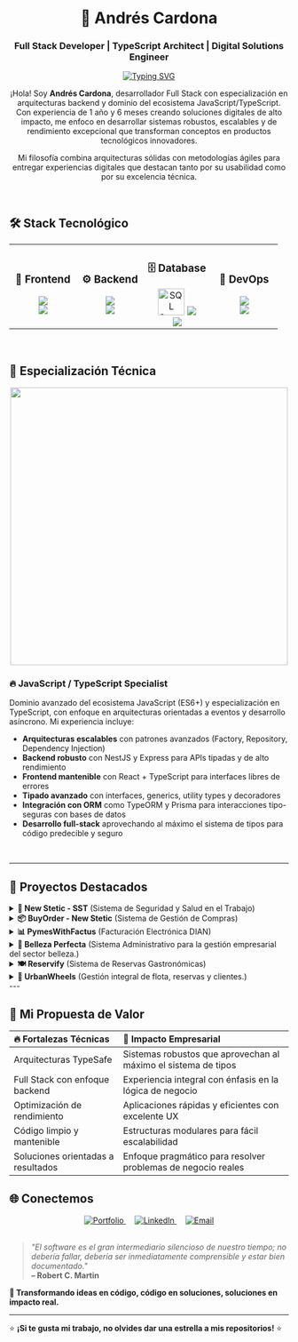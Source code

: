 <div align="center">

# 🚀 Andrés Cardona
### Full Stack Developer | TypeScript Architect | Digital Solutions Engineer

[![Typing SVG](https://readme-typing-svg.herokuapp.com?font=Fira+Code&size=18&duration=2500&pause=1000&color=00D4FF&center=true&width=600&lines=Crafting+scalable+architectures+with+TypeScript;Building+the+future%2C+one+commit+at+a+time;Transforming+complex+ideas+into+elegant+code;1.5+years+turning+concepts+into+reality)](https://git.io/typing-svg)

¡Hola! Soy **Andrés Cardona**, desarrollador Full Stack con especialización en arquitecturas backend y dominio del ecosistema JavaScript/TypeScript. Con experiencia de 1 año y 6 meses creando soluciones digitales de alto impacto, me enfoco en desarrollar sistemas robustos, escalables y de rendimiento excepcional que transforman conceptos en productos tecnológicos innovadores.

Mi filosofía combina arquitecturas sólidas con metodologías ágiles para entregar experiencias digitales que destacan tanto por su usabilidad como por su excelencia técnica.

</div>

<br>

## 🛠️ **Stack Tecnológico**

<div align="center">

<table>
<tr>
<td align="center" width="25%">
<h3>🎨 Frontend</h3>
<img src="https://skillicons.dev/icons?i=typescript,javascript,react,astro" />
<br>
<img src="https://skillicons.dev/icons?i=html,css,bootstrap,tailwind" />
</td>
<td align="center" width="25%">
<h3>⚙️ Backend</h3>
<img src="https://skillicons.dev/icons?i=nodejs,express,nestjs" />
<br>
<img src="https://skillicons.dev/icons?i=python,fastapi,php,laravel" />
</td>
<td align="center" width="25%">
<h3>🗄️ Database</h3>
<img src="https://cdn.jsdelivr.net/gh/devicons/devicon/icons/microsoftsqlserver/microsoftsqlserver-plain.svg" width="48" height="48" alt="SQL Server" />
<img src="https://skillicons.dev/icons?i=sqlite" />
<br>
<img src="https://skillicons.dev/icons?i=mysql,postgresql,mongodb" />

</td>
<td align="center" width="25%">
<h3>🔧 DevOps</h3>
<img src="https://skillicons.dev/icons?i=docker,nginx" />
<br>
<img src="https://skillicons.dev/icons?i=githubactions,github,git" />
</td>
</tr>
</table>

</div>

<br>

## 🎯 **Especialización Técnica**

<div align="center">
<img width="500" src="https://user-images.githubusercontent.com/74038190/212284100-561aa473-3905-4a80-b561-0d28506553ee.gif">
</div>

### 🔥 **JavaScript / TypeScript Specialist**
Dominio avanzado del ecosistema JavaScript (ES6+) y especialización en TypeScript, con enfoque en arquitecturas orientadas a eventos y desarrollo asíncrono. Mi experiencia incluye:

- **Arquitecturas escalables** con patrones avanzados (Factory, Repository, Dependency Injection)
- **Backend robusto** con NestJS y Express para APIs tipadas y de alto rendimiento
- **Frontend mantenible** con React + TypeScript para interfaces libres de errores
- **Tipado avanzado** con interfaces, generics, utility types y decoradores
- **Integración con ORM** como TypeORM y Prisma para interacciones tipo-seguras con bases de datos
- **Desarrollo full-stack** aprovechando al máximo el sistema de tipos para código predecible y seguro

<br>

---

## 🚀 Proyectos Destacados

<details>
<summary><strong>🏥 New Stetic - SST</strong> (Sistema de Seguridad y Salud en el Trabajo)</summary>
<br>
  
**Sistema basado en microservicios** para el area de Seguridad y Salud en el Trabajo de New Stetic S.A para la gestión de personal, exámenes médicos, inspecciones, accidentalidad y equipos de protección personal.

**Stack Tecnológico:**
- Frontend: React + Tailwind CSS
- Backend: Node.js + Express + NestJS
- Base de Datos: SQL Server
- DevOps: Docker - Docker Compose

**Impacto:** Digitalización completa de procesos de SST, mejorando trazabilidad y cumplimiento legal en un 100%.

</details>

<details>
<summary><strong>📦 BuyOrder - New Stetic</strong> (Sistema de Gestión de Compras)</summary>
<br>
  
**Plataforma de microservicios** para el area de compras de New Stetic S.A para la gestión y seguimiento de órdenes de compra nacionales (OCN), mejorando la comunicación con proveedores, el control logístico del almacén y la calificación del cumplimiento de los proveedores.

**Stack Tecnológico:**
- Frontend: React + TypeScript + Tailwind CSS
- Backend: Node.js + Express
- Base de Datos: SQL Server
- DevOps: Docker - Docker Compose

**Impacto:** Automatización del 90% del seguimiento de órdenes, mejorando la comunicación con proveedores y eficiencia logística.

</details>

<details>
<summary><strong>📊 PymesWithFactus</strong> (Facturación Electrónica DIAN)</summary>
<br>
  
**Sistema de facturación electrónica certificado** por la DIAN para el mercado colombiano, con firma digital y validación XML.

**Stack Tecnológico:**
- Frontend: React + JavaScript + Tailwind CSS
- Backend: Node.js + Express
- Base de Datos: MySQL
- DevOps: Docker

**Impacto:** Automatización completa del proceso de facturación electrónica, mejorando cumplimiento normativo al 100%.

</details>

<details>
<summary><strong>💄 Belleza Perfecta</strong> (Sistema Administrativo para la gestión empresarial del sector belleza.)</summary>
<br>
  
**Plataforma completa** para la gestión empresarial del sector belleza con módulos integrados.

**Stack Tecnológico:**
- Frontend: React + TypeScript + Tailwind CSS
- Backend: Node.js + NestJS
- Base de Datos: MySQL
- DevOps: Docker - Docker Compose

**Características:** Gestión de clientes, inventario, citas, reportes y facturación integrada.

</details>

<details>
<summary><strong>🍽️ Reservify</strong> (Sistema de Reservas Gastronómicas)</summary>
<br>
  
**Plataforma de reservas** para restaurante con experiencia intuitiva para clientes y panel administrativo completo.

**Stack Tecnológico:**
- Frontend: React + JavaScript + Tailwind CSS
- Backend: Python + FastAPI
- Base de Datos: MySQL
- DevOps: Docker

**Características:** Integración con pasarelas de pago, notificaciones en tiempo real, analítica avanzada de reservas.

</details>

<details>
<summary><strong>🚗 UrbanWheels</strong> (Gestión integral de flota, reservas y clientes.)</summary>
<br>
  
**Sistema avanzado** para la gestión de flotas de vehículos, reservas y clientes, que mejora la eficiencia operativa y la experiencia del usuario.

**Stack Tecnológico:**
- Frontend: React + Tailwind CSS
- Backend: Node.js + Express.js
- Base de Datos: MySQL

**Características:** Mejoró la eficiencia operativa y redujo los errores en reservas y gestión de flota.

</details>
---

## 💯 Mi Propuesta de Valor

<div align="center">

| 🔥 **Fortalezas Técnicas** | 🚀 **Impacto Empresarial** |
|:---------------------------|:---------------------------|
| Arquitecturas TypeSafe | Sistemas robustos que aprovechan al máximo el sistema de tipos |
| Full Stack con enfoque backend | Experiencia integral con énfasis en la lógica de negocio |
| Optimización de rendimiento | Aplicaciones rápidas y eficientes con excelente UX |
| Código limpio y mantenible | Estructuras modulares para fácil escalabilidad |
| Soluciones orientadas a resultados | Enfoque pragmático para resolver problemas de negocio reales |

</div>

## 🌐 **Conectemos**

<div align="center">

<a href="https://portfolio-cardonaandres-projects.vercel.app/">
<img src="https://img.shields.io/badge/🌐%20Portfolio-FF6B6B?style=for-the-badge&logoColor=white" alt="Portfolio">
</a>
&nbsp;&nbsp;&nbsp;
<a href="https://linkedin.com/in/andrés-cardona-18418a206">
<img src="https://img.shields.io/badge/LinkedIn-0077B5?style=for-the-badge&logo=linkedin&logoColor=white" alt="LinkedIn">
</a>
&nbsp;&nbsp;&nbsp;
<a href="mailto:11cardona31@gmail.com">
<img src="https://img.shields.io/badge/Email-4285F4?style=for-the-badge&logo=gmail&logoColor=white" alt="Email">
</a>

</div>

<br>

<div>

> *"El software es el gran intermediario silencioso de nuestro tiempo; no debería fallar, debería ser inmediatamente comprensible y estar bien documentado."*  
> **– Robert C. Martin**

**🎯 Transformando ideas en código, código en soluciones, soluciones en impacto real.**

---

⭐ **¡Si te gusta mi trabajo, no olvides dar una estrella a mis repositorios!** ⭐

</div>



